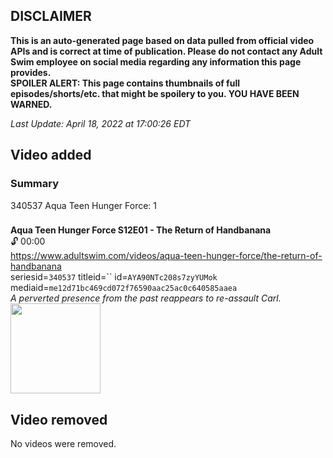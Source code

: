 ## DISCLAIMER
**This is an auto-generated page based on data pulled from official video APIs and is correct at time of publication. Please do not contact any Adult Swim employee on social media regarding any information this page provides.**  
**SPOILER ALERT: This page contains thumbnails of full episodes/shorts/etc. that might be spoilery to you. YOU HAVE BEEN WARNED.**  

_Last Update: April 18, 2022 at 17:00:26 EDT_
## Video added
### Summary
340537 Aqua Teen Hunger Force: 1  
### 
**Aqua Teen Hunger Force S12E01 - The Return of Handbanana**  
 🔓 00:00  
https://www.adultswim.com/videos/aqua-teen-hunger-force/the-return-of-handbanana  
seriesid=`340537` titleid=`` id=`AYA90NTc208s7zyYUMok` mediaid=`me12d71bc469cd072f76590aac25ac0c640585aaea`  
_A perverted presence from the past reappears to re-assault Carl._  
<a href="https://media.cdn.adultswim.com/uploads/20220418/thumbnails/2_224181624240-AquaDonk_101_Uncensored.png"><img src="https://media.cdn.adultswim.com/uploads/20220418/thumbnails/2_224181624240-AquaDonk_101_Uncensored.png" height="144px" /></a>
## Video removed
No videos were removed.  
